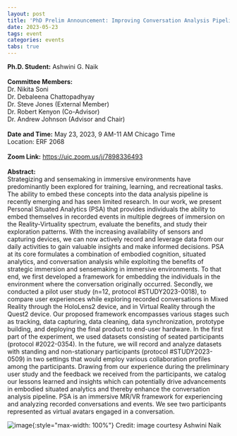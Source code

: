 ```yaml
---
layout: post
title: 'PhD Prelim Announcement: Improving Conversation Analysis Pipeline through Personal Situated Analytics in Extended Reality'
date: 2023-05-23
tags: event
categories: events
tabs: true
---
```


<strong>Ph.D. Student:</strong> Ashwini G. Naik<br><br>
<strong>Committee Members:</strong><br>
Dr. Nikita Soni<br>
Dr. Debaleena Chattopadhyay<br>
Dr. Steve Jones (External Member)<br>
Dr. Robert Kenyon (Co-Advisor)<br>
Dr. Andrew Johnson (Advisor and Chair)<br><br>
<strong>Date and Time:</strong> May 23, 2023, 9 AM-11 AM Chicago Time<br>
Location: ERF 2068<br><br>
<strong>Zoom Link:</strong> <a href="https://uic.zoom.us/j/7898336493">https://uic.zoom.us/j/7898336493</a><br><br>
<strong>Abstract:</strong><br>
Strategizing and sensemaking in immersive environments have predominantly been explored for training, learning, and recreational tasks. The ability to embed these concepts into the data analysis pipeline is recently emerging and has seen limited research. In our work, we present Personal Situated Analytics (PSA) that provides individuals the ability to embed themselves in recorded events in multiple degrees of immersion on the Reality-Virtuality spectrum, evaluate the benefits, and study their exploration patterns. With the increasing availability of sensors and capturing devices, we can now actively record and leverage data from our daily activities to gain valuable insights and make informed decisions. PSA at its core formulates a combination of embodied cognition, situated analytics, and conversation analysis while exploiting the benefits of strategic immersion and sensemaking in immersive environments. To that end, we first developed a framework for embedding the individuals in the environment where the conversation originally occurred. Secondly, we conducted a pilot user study (n=12, protocol #STUDY2023-0018), to compare user experiences while exploring recorded conversations in Mixed Reality through the HoloLens2 device, and in Virtual Reality through the Quest2 device. Our proposed framework encompasses various stages such as tracking, data capturing, data cleaning, data synchronization, prototype building, and deploying the final product to end-user hardware. In the first part of the experiment, we used datasets consisting of seated participants (protocol #2022-0354). In the future, we will record and analyze datasets with standing and non-stationary participants (protocol #STUDY2023-0509) in two settings that would employ various collaboration profiles among the participants. Drawing from our experience during the preliminary user study and the feedback we received from the participants, we catalog our lessons learned and insights which can potentially drive advancements in embodied situated analytics and thereby enhance the conversation analysis pipeline.
PSA is an immersive MR/VR framework for experiencing and analyzing recorded conversations and events. We see two participants represented as virtual avatars engaged in a conversation.

![image](https://www.evl.uic.edu/output/originals/anaik_preliminary.png-srcw.jpg){:style="max-width: 100%"}
Credit: image courtesy Ashwini Naik

